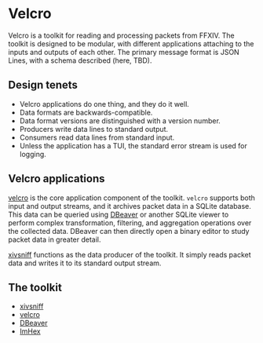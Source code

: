 # Velcro
Velcro is a toolkit for reading and processing packets from FFXIV. The toolkit is designed to be modular, with different applications attaching to the inputs and outputs of each other. The primary message format is JSON Lines, with a schema described (here, TBD).

## Design tenets
* Velcro applications do one thing, and they do it well.
* Data formats are backwards-compatible.
* Data format versions are distinguished with a version number.
* Producers write data lines to standard output.
* Consumers read data lines from standard input.
* Unless the application has a TUI, the standard error stream is used for logging.

## Velcro applications
[velcro](https://github.com/velcro-xiv/velcro) is the core application component of the toolkit. `velcro` supports both input and output streams, and it archives packet data in a SQLite database. This data can be queried using [DBeaver](https://dbeaver.io/) or another SQLite viewer to perform complex transformation, filtering, and aggregation operations over the collected data. DBeaver can then directly open a binary editor to study packet data in greater detail.

[xivsniff](https://github.com/velcro-xiv/xivsniff) functions as the data producer of the toolkit. It simply reads packet data and writes it to its standard output stream.

## The toolkit
* [xivsniff](https://github.com/velcro-xiv/xivsniff)
* [velcro](https://github.com/velcro-xiv/velcro)
* [DBeaver](https://dbeaver.io/)
* [ImHex](https://imhex.werwolv.net/)
